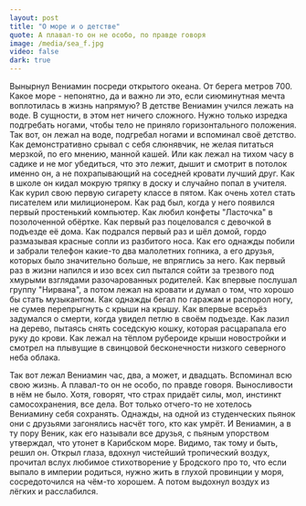```yaml
---
layout: post
title: "О море и о детстве"
quote: А плавал-то он не особо, по правде говоря
image: /media/sea_f.jpg
video: false
dark: true
---
```


Вынырнул Вениамин посреди открытого океана. От берега метров 700. Какое море - непонятно, да и важно ли это, если сиюминутная мечта воплотилась в жизнь напрямую? 
В детстве Вениамин учился лежать на воде. В сущности, в этом нет ничего сложного. Нужно только изредка подгребать ногами, чтобы тело не приняло горизонтального положения. 
Так вот, он лежал на воде, подгребал ногами и вспоминал своё детство. Как демонстративно срывал с себя слюнявчик, не желая питаться мерзкой, по его мнению, манной кашей. Или как лежал на тихом часу в садике и не мог убедиться, что это лежит, дышит и смотрит в потолок именно он, а не похрапывающий на соседней кровати лучший друг. Как в школе он кидал мокрую тряпку в доску и случайно попал в учителя. Как курил свою первую сигарету классе в пятом. Как очень хотел стать писателем или милиционером. Как рад был, когда у него появился первый простенький компьютер. Как любил конфеты "Ласточка" в позолоченной обёртке. Как первый раз поцеловался с девочкой в подъезде её дома. Как подрался первый раз и шёл домой, гордо размазывая красные сопли из разбитого носа. Как его однажды побили и забрали телефон какие-то два малолетних гопника, а его друзья, которых было значительно больше, не впряглись за него. Как первый раз в жизни напился и изо всех сил пытался сойти за трезвого под хмурыми взглядами разочарованных родителей. Как впервые послушал группу "Нирвана", а потом лежал на кровати и думал о том, что хорошо бы стать музыкантом. Как однажды бегал по гаражам и распорол ногу, не сумев перепрыгнуть с крыши на крышу. Как впервые всерьёз задумался о смерти, когда увидел петлю в своём подъезде. Как лазил на дерево, пытаясь снять соседскую кошку, которая расцарапала его руку до крови. Как лежал на тёплом рубероиде крыши новостройки и смотрел на плывущие в свинцовой бесконечности низкого северного неба облака. 

Так вот лежал Вениамин час, два, а может, и двадцать. Вспоминал всю свою жизнь. А плавал-то он не особо, по правде говоря. Выносливости в нём не было. Хотя, говорят, что страх придаёт силы, мол, инстинкт самосохранения, все дела. Вот только отчего-то не хотелось Вениамину себя сохранять. Однажды, на одной из студенческих пьянок они с друзьями загонялись насчёт того, кто как умрёт. И Вениамин, а в ту пору Веник, как его называли все друзья, с пьяным упорством утверждал, что утонет в Карибском море. 
Видимо, так тому и быть, решил он. Открыл глаза, вдохнул чистейший тропический воздух, прочитал вслух любимое стихотворение у Бродского про то, что если выпало в империи родиться, нужно жить в глухой провинции у моря, сосредоточился на чём-то хорошем. 
А потом выдохнул воздух из лёгких и расслабился.